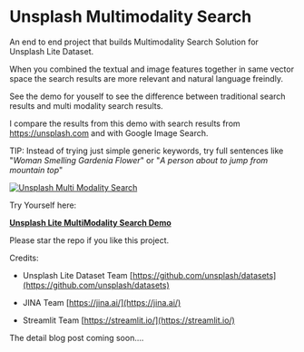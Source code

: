 # Unsplash Multimodality Search

An end to end project that builds Multimodality Search Solution for Unsplash Lite Dataset.

When you combined the textual and image features together in same vector space the search results are more relevant and natural language freindly.

See the demo for youself to see the difference between traditional search results and multi modality search results. 

I compare the results from this demo with search results from https://unsplash.com and with Google Image Search.

TIP: Instead of trying just simple generic keywords, try full sentences like "*Woman Smelling Gardenia Flower*" or "*A person about to jump from mountain top*"


[![Unsplash Multi Modality Search](https://github.com/pankajarm/unsplash_multimodality_search/blob/main/a_person_about_to_jump_from_mountain_top.png)](https://github.com/pankajarm/unsplash_multimodality_search/blob/main/MultiModal-UnSplash-Lite-Demo_720.mov)


Try Yourself here:

**[Unsplash Lite MultiModality Search Demo](http://unsplash-lite-front-http-lb-927462080.us-west-2.elb.amazonaws.com)**

Please star the repo if you like this project.

Credits:

* Unsplash Lite Dataset Team [https://github.com/unsplash/datasets](https://github.com/unsplash/datasets)

* JINA Team [https://jina.ai/](https://jina.ai/)

* Streamlit Team [https://streamlit.io/](https://streamlit.io/)


The detail blog post coming soon....
